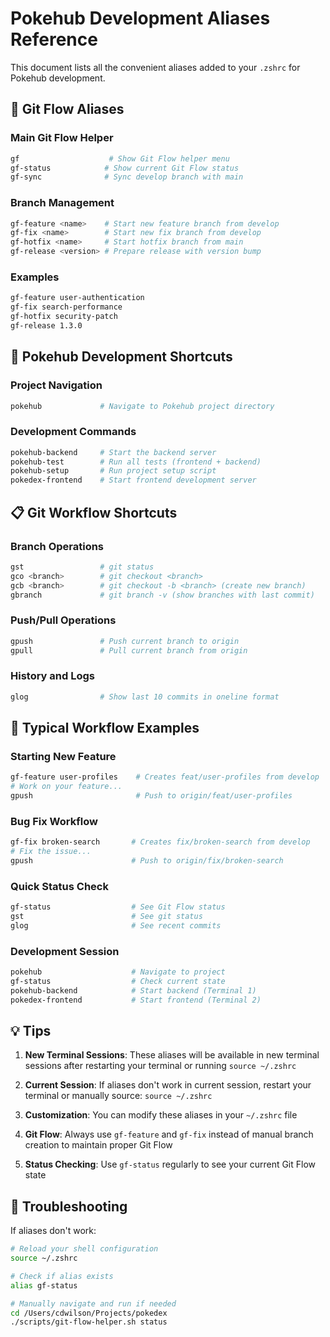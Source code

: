 # Pokehub Development Aliases Reference

This document lists all the convenient aliases added to your `.zshrc` for Pokehub development.

## 🌳 Git Flow Aliases

### Main Git Flow Helper
```bash
gf                    # Show Git Flow helper menu
gf-status            # Show current Git Flow status
gf-sync              # Sync develop branch with main
```

### Branch Management
```bash
gf-feature <name>    # Start new feature branch from develop
gf-fix <name>        # Start new fix branch from develop  
gf-hotfix <name>     # Start hotfix branch from main
gf-release <version> # Prepare release with version bump
```

### Examples
```bash
gf-feature user-authentication
gf-fix search-performance
gf-hotfix security-patch
gf-release 1.3.0
```

## 🚀 Pokehub Development Shortcuts

### Project Navigation
```bash
pokehub             # Navigate to Pokehub project directory
```

### Development Commands
```bash
pokehub-backend     # Start the backend server
pokehub-test        # Run all tests (frontend + backend)
pokehub-setup       # Run project setup script
pokedex-frontend    # Start frontend development server
```

## 📋 Git Workflow Shortcuts

### Branch Operations
```bash
gst                 # git status
gco <branch>        # git checkout <branch>
gcb <branch>        # git checkout -b <branch> (create new branch)
gbranch             # git branch -v (show branches with last commit)
```

### Push/Pull Operations
```bash
gpush               # Push current branch to origin
gpull               # Pull current branch from origin
```

### History and Logs
```bash
glog                # Show last 10 commits in oneline format
```

## 🔄 Typical Workflow Examples

### Starting New Feature
```bash
gf-feature user-profiles    # Creates feat/user-profiles from develop
# Work on your feature...
gpush                       # Push to origin/feat/user-profiles
```

### Bug Fix Workflow
```bash
gf-fix broken-search       # Creates fix/broken-search from develop
# Fix the issue...
gpush                      # Push to origin/fix/broken-search
```

### Quick Status Check
```bash
gf-status                  # See Git Flow status
gst                        # See git status
glog                       # See recent commits
```

### Development Session
```bash
pokehub                    # Navigate to project
gf-status                  # Check current state
pokehub-backend            # Start backend (Terminal 1)
pokedex-frontend           # Start frontend (Terminal 2)
```

## 💡 Tips

1. **New Terminal Sessions**: These aliases will be available in new terminal sessions after restarting your terminal or running `source ~/.zshrc`

2. **Current Session**: If aliases don't work in current session, restart your terminal or manually source: `source ~/.zshrc`

3. **Customization**: You can modify these aliases in your `~/.zshrc` file

4. **Git Flow**: Always use `gf-feature` and `gf-fix` instead of manual branch creation to maintain proper Git Flow

5. **Status Checking**: Use `gf-status` regularly to see your current Git Flow state

## 🔧 Troubleshooting

If aliases don't work:
```bash
# Reload your shell configuration
source ~/.zshrc

# Check if alias exists
alias gf-status

# Manually navigate and run if needed
cd /Users/cdwilson/Projects/pokedex
./scripts/git-flow-helper.sh status
```
